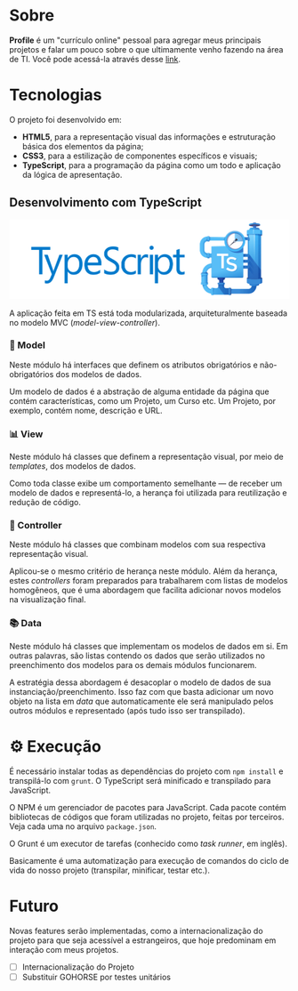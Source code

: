# Sobre
**Profile** é um "currículo online" pessoal para agregar meus principais projetos e falar um pouco sobre o que ultimamente venho fazendo na área de TI. Você pode acessá-la através desse [link](https://cledersonbc.github.io/profile/).

# Tecnologias
O projeto foi desenvolvido em:
* **HTML5**, para a representação visual das informações e estruturação básica dos elementos da página;
* **CSS3**, para a estilização de componentes específicos e visuais;
* **TypeScript**, para a programação da página como um todo e aplicação da lógica de apresentação.

## Desenvolvimento com TypeScript
![TypeScript](img/github/typescript-logo.png)

A aplicação feita em TS está toda modularizada, arquiteturalmente baseada no modelo MVC (*model-view-controller*).

### :page_with_curl: Model
Neste módulo há interfaces que definem os atributos obrigatórios e não-obrigatórios dos modelos de dados.

Um modelo de dados é a abstração de alguma entidade da página que contém características, como um Projeto, um Curso etc. Um Projeto, por exemplo, contém nome, descrição e URL.


### :bar_chart: View
Neste módulo há classes que definem a representação visual, por meio de *templates*, dos modelos de dados.

Como toda classe exibe um comportamento semelhante — de receber um modelo de dados e representá-lo, a herança foi utilizada para reutilização e redução de código.

### :wrench: Controller
Neste módulo há classes que combinam modelos com sua respectiva representação visual.

Aplicou-se o mesmo critério de herança neste módulo. Além da herança, estes *controllers* foram preparados para trabalharem com listas de modelos homogêneos, que é uma abordagem que facilita adicionar novos modelos na visualização final.

### :books: Data
Neste módulo há classes que implementam os modelos de dados em si. Em outras palavras, são listas contendo os dados que serão utilizados no preenchimento dos modelos para os demais módulos funcionarem.

A estratégia dessa abordagem é desacoplar o modelo de dados de sua instanciação/preenchimento. Isso faz com que basta adicionar um novo objeto na lista em *data* que automaticamente ele será manipulado pelos outros módulos e representado (após tudo isso ser transpilado).

# :gear: Execução
É necessário instalar todas as dependências do projeto com `npm install` e transpilá-lo com `grunt`. O TypeScript será minificado e transpilado para JavaScript.

O NPM é um gerenciador de pacotes para JavaScript. Cada pacote contém bibliotecas de códigos que foram utilizadas no projeto, feitas por terceiros. Veja cada uma no arquivo `package.json`.

O Grunt é um executor de tarefas (conhecido como *task runner*, em inglês).

Basicamente é uma automatização para execução de comandos do ciclo de vida do nosso projeto (transpilar, minificar, testar etc.).

# Futuro
Novas features serão implementadas, como a internacionalização do projeto para que seja acessível a estrangeiros, que hoje predominam em interação com meus projetos.
* [ ] Internacionalização do Projeto
* [ ] Substituir GOHORSE por testes unitários